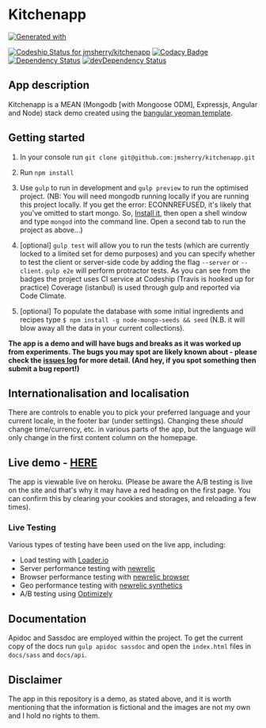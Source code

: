 # Kitchenapp

[![Generated with](https://img.shields.io/badge/generated%20with-bangular-blue.svg?style=flat-square)](https://github.com/42Zavattas/generator-bangular)

[ ![Codeship Status for jmsherry/kitchenapp](https://codeship.com/projects/2eabc9b0-2ace-0133-8c51-622b866f1c07/status?branch=master)](https://codeship.com/projects/98338)
[![Codacy Badge](https://www.codacy.com/project/badge/01f2c1ccfd1147f8a7e449c8de41a712)](https://www.codacy.com/app/james-m-sherry/kitchenapp)
[![Dependency Status](https://david-dm.org/jmsherry/kitchenapp.svg?style=flat)](https://david-dm.org/jmsherry/kitchenapp)
[![devDependency Status](https://david-dm.org/jmsherry/kitchenapp/dev-status.svg)](https://david-dm.org/jmsherry/kitchenapp#info=devDependencies)

## App description
Kitchenapp is a MEAN (Mongodb [with Mongoose ODM], Expressjs, Angular and Node) stack demo created using the [bangular yeoman template](https://github.com/42Zavattas/generator-bangular).

## Getting started
1. In your console run `git clone git@github.com:jmsherry/kitchenapp.git`
2. Run `npm install`
3. Use `gulp` to run in development and `gulp preview` to run the optimised project. (NB: You will need mongodb running locally if you are running this project locally. If you get the error: ECONNREFUSED, it's likely that you've omitted to start mongo. So, [Install it](http://docs.mongodb.org/master/installation/), then open a shell window and type `mongod` into the command line. Open a second tab to run the project as above...)

4. [optional] `gulp test` will allow you to run the tests (which are currently locked to a limited set for demo purposes) and you can specify whether to test the client or server-side code by adding the flag `--server` or `--client`. `gulp e2e` will perform protractor tests. As you can see from the badges the project uses CI service at Codeship (Travis is hooked up for practice) Coverage (istanbul) is used through gulp and reported via Code Climate.

5. [optional] To populate the database with some initial ingredients and recipes type `$ npm install -g node-mongo-seeds && seed` (N.B. it will blow away all the data in your current collections).

**The app is a demo and will have bugs and breaks as it was worked up from experiments. The bugs you may spot are likely known about - please check the [issues log](https://github.com/jmsherry/kitchenapp/issues) for more detail. (And hey, if you spot something then submit a bug report!)**

## Internationalisation and localisation
There are controls to enable you to pick your preferred language and your current locale, in the footer bar (under settings). Changing these *should* change time/currency, etc. in various parts of the app, but the language will only change in the first content column on the homepage.

## Live demo - [HERE](https://kitchenapp2.herokuapp.com/)
 The app is viewable live on heroku. (Please be aware the A/B testing is live on the site and that's why it may have a red heading on the first page. You can confirm this by clearing your cookies and storages, and reloading a few times).

### Live Testing
Various types of testing have been used on the live app, including:

* Load testing with [Loader.io](https://loader.io/)
* Server performance testing with [newrelic](http://newrelic.com/)
* Browser performance testing with [newrelic browser](http://newrelic.com/browser-monitoring)
* Geo performance testing with [newrelic synthetics](http://newrelic.com/synthetics)
* A/B testing using [Optimizely](https://app.optimizely.com)

## Documentation
Apidoc and Sassdoc are employed within the project. To get the current copy of the docs run `gulp apidoc sassdoc` and open the `index.html` files in `docs/sass` and `docs/api`.

## Disclaimer
The app in this repository is a demo, as stated above, and it is worth mentioning that the information is fictional and the images are not my own and I hold no rights to them.
